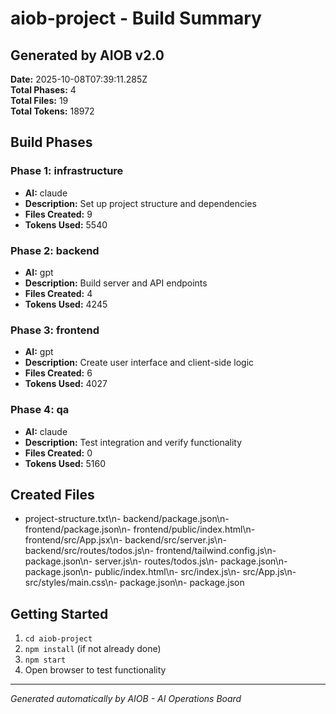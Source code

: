 # aiob-project - Build Summary

## Generated by AIOB v2.0
**Date:** 2025-10-08T07:39:11.285Z  
**Total Phases:** 4  
**Total Files:** 19  
**Total Tokens:** 18972

## Build Phases


### Phase 1: infrastructure
- **AI:** claude
- **Description:** Set up project structure and dependencies
- **Files Created:** 9
- **Tokens Used:** 5540

### Phase 2: backend
- **AI:** gpt
- **Description:** Build server and API endpoints
- **Files Created:** 4
- **Tokens Used:** 4245

### Phase 3: frontend
- **AI:** gpt
- **Description:** Create user interface and client-side logic
- **Files Created:** 6
- **Tokens Used:** 4027

### Phase 4: qa
- **AI:** claude
- **Description:** Test integration and verify functionality
- **Files Created:** 0
- **Tokens Used:** 5160


## Created Files
- project-structure.txt\n- backend/package.json\n- frontend/package.json\n- frontend/public/index.html\n- frontend/src/App.jsx\n- backend/src/server.js\n- backend/src/routes/todos.js\n- frontend/tailwind.config.js\n- package.json\n- server.js\n- routes/todos.js\n- package.json\n- package.json\n- public/index.html\n- src/index.js\n- src/App.js\n- src/styles/main.css\n- package.json\n- package.json

## Getting Started
1. `cd aiob-project`
2. `npm install` (if not already done)
3. `npm start`
4. Open browser to test functionality

---
*Generated automatically by AIOB - AI Operations Board*
